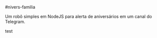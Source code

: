 #nivers-familia

Um robô simples em NodeJS para alerta de aniversários em um canal do Telegram.

test

